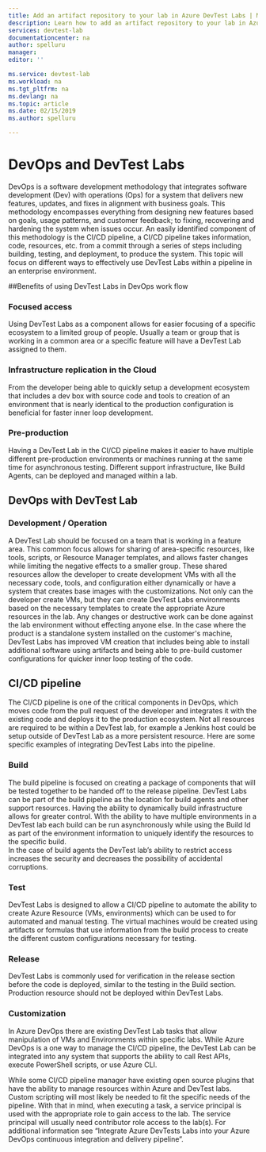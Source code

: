 ```yaml
---
title: Add an artifact repository to your lab in Azure DevTest Labs | Microsoft Docs
description: Learn how to add an artifact repository to your lab in Azure DevTest Labs.
services: devtest-lab
documentationcenter: na
author: spelluru
manager: 
editor: ''

ms.service: devtest-lab
ms.workload: na
ms.tgt_pltfrm: na
ms.devlang: na
ms.topic: article
ms.date: 02/15/2019
ms.author: spelluru

---
```


# DevOps and DevTest Labs 
DevOps is a software development methodology that integrates software development (Dev) with operations (Ops) for a system that delivers new features, updates, and fixes in alignment with business goals.  This methodology encompasses everything from designing new features based on goals, usage patterns, and customer feedback; to fixing, recovering and hardening the system when issues occur.  An easily identified component of this methodology is the CI/CD pipeline, a CI/CD pipeline takes information, code, resources, etc. from a commit through a series of steps including building, testing, and deployment, to produce the system.  This topic will focus on different ways to effectively use DevTest Labs within a pipeline in an enterprise environment. 

##Benefits of using DevTest Labs in DevOps work flow 

### Focused access 
Using DevTest Labs as a component allows for easier focusing of a specific ecosystem to a limited group of people.  Usually a team or group that is working in a common area or a specific feature will have a DevTest Lab assigned to them.   

### Infrastructure replication in the Cloud 
From the developer being able to quickly setup a development ecosystem that includes a dev box with source code and tools to creation of an environment that is nearly identical to the production configuration is beneficial for faster inner loop development.   

### Pre-production 
Having a DevTest Lab in the CI/CD pipeline makes it easier to have multiple different pre-production environments or machines running at the same time for asynchronous testing.  Different support infrastructure, like Build Agents, can be deployed and managed within a lab. 

## DevOps with DevTest Lab 

### Development / Operation 
A DevTest Lab should be focused on a team that is working in a feature area.  This common focus allows for sharing of area-specific resources, like tools, scripts, or Resource Manager templates, and allows faster changes while limiting the negative effects to a smaller group.  These shared resources allow the developer to create development VMs with all the necessary code, tools, and configuration either dynamically or have a system that creates base images with the customizations.  Not only can the developer create VMs, but they can create DevTest Labs environments based on the necessary templates to create the appropriate Azure resources in the lab.  Any changes or destructive work can be done against the lab environment without effecting anyone else.  In the case where the product is a standalone system installed on the customer's machine, DevTest Labs has improved VM creation that includes being able to install additional software using artifacts and being able to pre-build customer configurations for quicker inner loop testing of the code. 
  
## CI/CD pipeline 
The CI/CD pipeline is one of the critical components in DevOps, which moves code from the pull request of the developer and integrates it with the existing code and deploys it to the production ecosystem.  Not all resources are required to be within a DevTest lab, for example a Jenkins host could be setup outside of DevTest Lab as a more persistent resource. Here are some specific examples of integrating DevTest Labs into the pipeline. 

### Build 
The build pipeline is focused on creating a package of components that will be tested together to be handed off to the release pipeline.  DevTest Labs can be part of the build pipeline as the location for build agents and other support resources.  Having the ability to dynamically build infrastructure allows for greater control.  With the ability to have multiple environments in a DevTest lab each build can be run asynchronously while using the Build Id as part of the environment information to uniquely identify the resources to the specific build.   
In the case of build agents the DevTest lab’s ability to restrict access  increases the security and decreases the possibility of accidental corruptions.  

### Test 
DevTest Labs is designed to allow a CI/CD pipeline to automate the ability to create Azure Resource (VMs, environments) which can be used to for automated and manual testing.  The virtual machines would be created using artifacts or formulas that use information from the build process to create the different custom configurations necessary for testing.   

### Release 
DevTest Labs is commonly used for verification in the release section before the code is deployed, similar to the testing in the Build section.  Production resource should not be deployed within DevTest Labs. 

### Customization 
In Azure DevOps there are existing DevTest Lab tasks that allow manipulation of VMs and Environments within specific labs.  While Azure DevOps is a one way to manage the CI/CD pipeline, the DevTest Lab can be integrated into any system that supports the ability to call Rest APIs, execute PowerShell scripts, or use Azure CLI. 

While some CI/CD pipeline manager have existing open source plugins that have the ability to manage resources within Azure and DevTest labs.  Custom scripting will most likely be needed to fit the specific needs of the pipeline.  With that in mind, when executing a task, a service principal is used with the appropriate role to gain access to the lab.  The service principal will usually need contributor role access to the lab(s).   For additional information see “Integrate Azure DevTests Labs into your Azure DevOps continuous integration and delivery pipeline”. 
 
